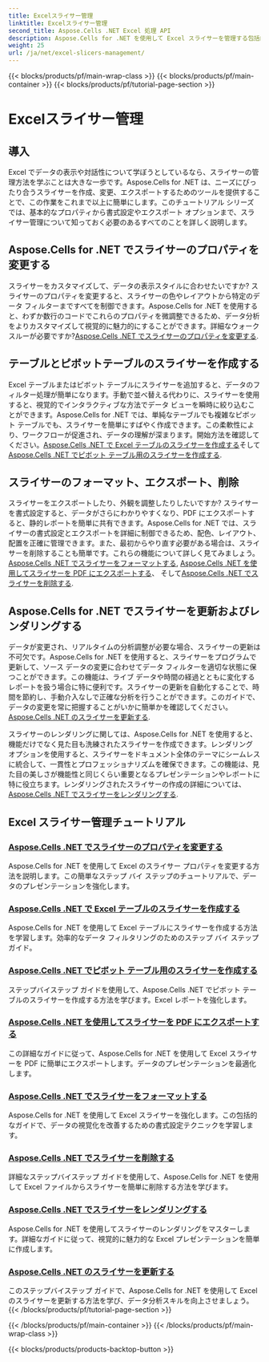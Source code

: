 ```yaml
---
title: Excelスライサー管理
linktitle: Excelスライサー管理
second_title: Aspose.Cells .NET Excel 処理 API
description: Aspose.Cells for .NET を使用して Excel スライサーを管理する包括的なチュートリアルをご覧ください。スライサーを簡単に作成、更新、書式設定、エクスポートする方法を学びます。
weight: 25
url: /ja/net/excel-slicers-management/
---
```


{{< blocks/products/pf/main-wrap-class >}}
{{< blocks/products/pf/main-container >}}
{{< blocks/products/pf/tutorial-page-section >}}

# Excelスライサー管理

## 導入

Excel でデータの表示や対話性について学ぼうとしているなら、スライサーの管理方法を学ぶことは大きな一歩です。Aspose.Cells for .NET は、ニーズにぴったり合うスライサーを作成、変更、エクスポートするためのツールを提供することで、この作業をこれまで以上に簡単にします。このチュートリアル シリーズでは、基本的なプロパティから書式設定やエクスポート オプションまで、スライサー管理について知っておく必要のあるすべてのことを詳しく説明します。

## Aspose.Cells for .NET でスライサーのプロパティを変更する
スライサーをカスタマイズして、データの表示スタイルに合わせたいですか? スライサーのプロパティを変更すると、スライサーの色やレイアウトから特定のデータ フィルターまですべてを制御できます。Aspose.Cells for .NET を使用すると、わずか数行のコードでこれらのプロパティを微調整できるため、データ分析をよりカスタマイズして視覚的に魅力的にすることができます。詳細なウォークスルーが必要ですか?[Aspose.Cells .NET でスライサーのプロパティを変更する](./change-slicer-properties/).

## テーブルとピボットテーブルのスライサーを作成する
Excel テーブルまたはピボット テーブルにスライサーを追加すると、データのフィルター処理が簡単になります。手動で並べ替える代わりに、スライサーを使用すると、視覚的でインタラクティブな方法でデータ ビューを瞬時に絞り込むことができます。Aspose.Cells for .NET では、単純なテーブルでも複雑なピボット テーブルでも、スライサーを簡単にすばやく作成できます。この柔軟性により、ワークフローが促進され、データの理解が深まります。開始方法を確認してください。[Aspose.Cells .NET で Excel テーブルのスライサーを作成する](./create-slicer-excel-table/)そして[Aspose.Cells .NET でピボット テーブル用のスライサーを作成する](./create-slicer-pivot-table/).

## スライサーのフォーマット、エクスポート、削除
スライサーをエクスポートしたり、外観を調整したりしたいですか? スライサーを書式設定すると、データがさらにわかりやすくなり、PDF にエクスポートすると、静的レポートを簡単に共有できます。Aspose.Cells for .NET では、スライサーの書式設定とエクスポートを詳細に制御できるため、配色、レイアウト、配置を正確に管理できます。また、最初からやり直す必要がある場合は、スライサーを削除することも簡単です。これらの機能について詳しく見てみましょう。[Aspose.Cells .NET でスライサーをフォーマットする](./format-slicers/), [Aspose.Cells .NET を使用してスライサーを PDF にエクスポートする](./export-slicer-to-pdf/)、 そして[Aspose.Cells .NET でスライサーを削除する](./remove-slicers/).

## Aspose.Cells for .NET でスライサーを更新およびレンダリングする

データが変更され、リアルタイムの分析調整が必要な場合、スライサーの更新は不可欠です。Aspose.Cells for .NET を使用すると、スライサーをプログラムで更新して、ソース データの変更に合わせてデータ フィルターを適切な状態に保つことができます。この機能は、ライブ データや時間の経過とともに変化するレポートを扱う場合に特に便利です。スライサーの更新を自動化することで、時間を節約し、手動介入なしで正確な分析を行うことができます。このガイドで、データの変更を常に把握することがいかに簡単かを確認してください。[Aspose.Cells .NET のスライサーを更新する](./update-slicers/).

スライサーのレンダリングに関しては、Aspose.Cells for .NET を使用すると、機能だけでなく見た目も洗練されたスライサーを作成できます。レンダリング オプションを使用すると、スライサーをドキュメント全体のテーマにシームレスに統合して、一貫性とプロフェッショナリズムを確保できます。この機能は、見た目の美しさが機能性と同じくらい重要となるプレゼンテーションやレポートに特に役立ちます。レンダリングされたスライサーの作成の詳細については、[Aspose.Cells .NET でスライサーをレンダリングする](./render-slicers/).

## Excel スライサー管理チュートリアル
### [Aspose.Cells .NET でスライサーのプロパティを変更する](./change-slicer-properties/)
Aspose.Cells for .NET を使用して Excel のスライサー プロパティを変更する方法を説明します。この簡単なステップ バイ ステップのチュートリアルで、データのプレゼンテーションを強化します。
### [Aspose.Cells .NET で Excel テーブルのスライサーを作成する](./create-slicer-excel-table/)
Aspose.Cells for .NET を使用して Excel テーブルにスライサーを作成する方法を学習します。効率的なデータ フィルタリングのためのステップ バイ ステップ ガイド。
### [Aspose.Cells .NET でピボット テーブル用のスライサーを作成する](./create-slicer-pivot-table/)
ステップバイステップ ガイドを使用して、Aspose.Cells .NET でピボット テーブルのスライサーを作成する方法を学びます。Excel レポートを強化します。
### [Aspose.Cells .NET を使用してスライサーを PDF にエクスポートする](./export-slicer-to-pdf/)
この詳細なガイドに従って、Aspose.Cells for .NET を使用して Excel スライサーを PDF に簡単にエクスポートします。データのプレゼンテーションを最適化します。
### [Aspose.Cells .NET でスライサーをフォーマットする](./format-slicers/)
Aspose.Cells for .NET を使用して Excel スライサーを強化します。この包括的なガイドで、データの視覚化を改善するための書式設定テクニックを学習します。
### [Aspose.Cells .NET でスライサーを削除する](./remove-slicers/)
詳細なステップバイステップ ガイドを使用して、Aspose.Cells for .NET を使用して Excel ファイルからスライサーを簡単に削除する方法を学びます。
### [Aspose.Cells .NET でスライサーをレンダリングする](./render-slicers/)
Aspose.Cells for .NET を使用してスライサーのレンダリングをマスターします。詳細なガイドに従って、視覚的に魅力的な Excel プレゼンテーションを簡単に作成します。
### [Aspose.Cells .NET のスライサーを更新する](./update-slicers/)
このステップバイステップ ガイドで、Aspose.Cells for .NET を使用して Excel のスライサーを更新する方法を学び、データ分析スキルを向上させましょう。
{{< /blocks/products/pf/tutorial-page-section >}}

{{< /blocks/products/pf/main-container >}}
{{< /blocks/products/pf/main-wrap-class >}}

{{< blocks/products/products-backtop-button >}}
